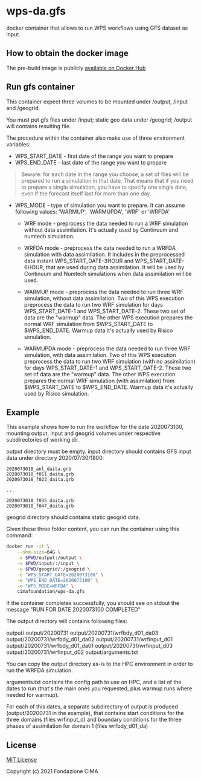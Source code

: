 # wps-da.gfs

docker container that allows to run WPS workflows using GFS dataset as input.


## How to obtain the docker image

The pre-build image is publicly [available on Docker Hub](https://hub.docker.com/repository/docker/cimafoundation/wps-da.gfs) 

## Run gfs container

This container expect three volumes to be mounted
under /output, /input and /geogrid. 

You must put gfs files under /input; static geo
data under /geogrid; /output will contains resulting file.

The procedure within the container also make use of three
environment variables:

- WPS_START_DATE - first date of the range you want to prepare
- WPS_END_DATE - last date of the range you want to prepare

> Beware: for each date in the range you choose, a set of files will be prepared to run a simulation in that date. 
> That means that if you need to prepare a single simulation, you have to specify one single date, even if the forecast itself last for more than one day.


- WPS_MODE - type of simulation you want to prepare. It can assume following values:
'WARMUP', 'WARMUPDA', 'WRF' or 'WRFDA'

    * WRF mode - preprocess the data needed to run a WRF simulation without data    assimilation. It's actually used by Continuum and numtech simulation.

    * WRFDA mode - preprocess the data needed to run a WRFDA simulation with data assimilation. It includes in the preprocessed data instant WPS_START_DATE-3HOUR and WPS_START_DATE-6HOUR, that are used during data assimilation. It will be used by Continuum and Numtech simulations when data assimilation will be used.

    * WARMUP mode - preprocess the data needed to run three WRF simulation, without data assimilation. Two of this WPS execution preprocess the data to run two WRF simulation for days WPS_START_DATE-1 and WPS_START_DATE-2.
    These two set of data are the "warmup" data.
    The other WPS execution prepares the normal WRF simulation from $WPS_START_DATE to $WPS_END_DATE. Warmup data it's actually used by Risico simulation.

    * WARMUPDA mode - preprocess the data needed to run three WRF simulation, with data assimilation. Two of this WPS execution preprocess the data to run two WRF simulation (with no assimilation) for days WPS_START_DATE-1 and WPS_START_DATE-2.
    These two set of data are the "warmup" data.
    The other WPS execution prepares the normal WRF simulation (with assimilation) from $WPS_START_DATE to $WPS_END_DATE. Warmup data it's actually used by Risico simulation.
   

## Example

This example shows how to run the workflow for the date 
2020073100, mounting output, input and geogrid 
volumes under respective subdirectories of working dir.

output directory must be empty.
input directory should 
contains GFS input data under directory 2020/07/30/1800:

```
2020073018_anl_daita.grb  
2020073018_f011_daita.grb  
2020073018_f023_daita.grb

...

2020073018_f035_daita.grb  
2020073018_f047_daita.grb
```

geogrid directory should contains static geogrid data.

Given these three folder content, you can run the container using this command:

```bash
docker run -it \
    --shm-size=64G \
    -v $PWD/output:/output \
    -v $PWD/input/:/input \
    -v $PWD/geogrid/:/geogrid \
    -e "WPS_START_DATE=2020073100" \
    -e "WPS_END_DATE=2020073100" \
    -e "WPS_MODE=WRFDA" \
    cimafoundation/wps-da.gfs
```

If the container completes successfully, you should see
on stdout the message "RUN FOR DATE 2020073100 COMPLETED"

The output directory will contains following files:

output/
output/20200731
output/20200731/wrfbdy_d01_da03
output/20200731/wrfbdy_d01_da02
output/20200731/wrfinput_d01
output/20200731/wrfbdy_d01_da01
output/20200731/wrfinput_d03
output/20200731/wrfinput_d02
output/arguments.txt

You can copy the output directory as-is to the HPC environment
in order to run the WRFDA simulation.

arguments.txt contains the config path to use on HPC, and
a list of the dates to run (that's the main ones you requested, plus 
warmup runs where needed for warmup).

For each of this dates, a separate subdirectory
of output is produced (output/20200731 in the example), 
that contains start conditions for the three domains (files wrfinput_d<NN>)
and boundary conditions for the three phases of assimilation
for domain 1 (files wrfbdy_d01_da<NN>)


## License

[MIT License](LICENSE)

Copyright (c) 2021 Fondazione CIMA